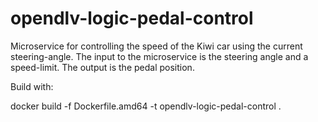 # opendlv-logic-pedal-control

Microservice for controlling the speed of the Kiwi car using the current steering-angle.
The input to the microservice is the steering angle and a speed-limit.
The output is the pedal position.

Build with:

docker build -f Dockerfile.amd64 -t opendlv-logic-pedal-control .

